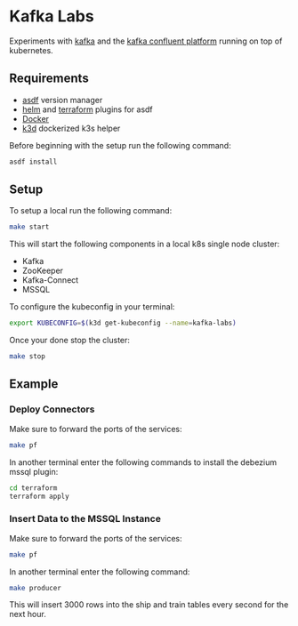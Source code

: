 # Kafka Labs

Experiments with [kafka](https://kafka.apache.org/) and the [kafka confluent platform](https://docs.confluent.io/current/platform.html) running on top of kubernetes.

## Requirements

- [asdf](https://github.com/asdf-vm/asdf) version manager
- [helm](https://github.com/Antiarchitect/asdf-helm) and [terraform](https://github.com/Banno/asdf-hashicorp) plugins for asdf
- [Docker](https://www.docker.com/)
- [k3d](https://github.com/rancher/k3d) dockerized k3s helper

Before beginning with the setup run the following command:

```sh
asdf install
```

## Setup

To setup a local run the following command:

```sh
make start
```

This will start the following components in a local k8s single node cluster:

- Kafka
- ZooKeeper
- Kafka-Connect
- MSSQL

To configure the kubeconfig in your terminal:

```sh
export KUBECONFIG=$(k3d get-kubeconfig --name=kafka-labs)
```

Once your done stop the cluster:

```sh
make stop
```

## Example

### Deploy Connectors

Make sure to forward the ports of the services:

```sh
make pf
```

In another terminal enter the following commands to install the debezium mssql plugin:

```sh
cd terraform
terraform apply
```

### Insert Data to the MSSQL Instance

Make sure to forward the ports of the services:

```sh
make pf
```

In another terminal enter the following command:

```sh
make producer
```

This will insert 3000 rows into the ship and train tables every second for the next hour.